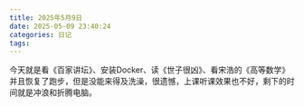 ```yaml
---
title: 2025年5月9日
date: 2025-05-09 23:40:24
categories: 日记
tags:
---
```


今天就是看《百家讲坛》、安装Docker、读《世子很凶》、看宋浩的《高等数学》并且恢复了跑步，但是没能来得及洗澡，很遗憾，上课听课效果也不好，剩下的时间就是冲浪和折腾电脑。
